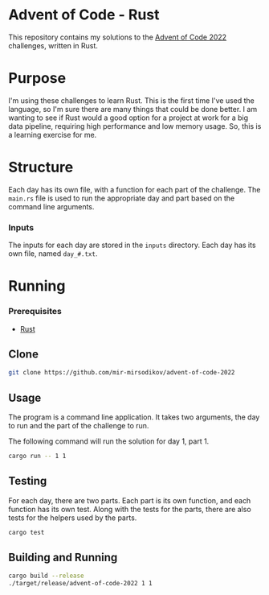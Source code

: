 # Advent of Code - Rust

This repository contains my solutions to the [Advent of Code 2022](https://adventofcode.com/2022) challenges, written in Rust.

# Purpose

I'm using these challenges to learn Rust. This is the first time I've used the language, 
so I'm sure there are many things that could be done better. 
I am wanting to see if Rust would a good option for a project at work for a big data pipeline, 
requiring high performance and low memory usage. So, this is a learning exercise for me.

# Structure

Each day has its own file, with a function for each part of the challenge.
The `main.rs` file is used to run the appropriate day and part based on the command line arguments.

### Inputs

The inputs for each day are stored in the `inputs` directory. Each day has its own file, named `day_#.txt`.

# Running

### Prerequisites

- [Rust](https://www.rust-lang.org/tools/install)

## Clone

```sh
git clone https://github.com/mir-mirsodikov/advent-of-code-2022
```

## Usage

The program is a command line application. It takes two arguments, the day to run and the part of the challenge to run.

The following command will run the solution for day 1, part 1.
```sh
cargo run -- 1 1
```

## Testing

For each day, there are two parts. Each part is its own function, and each function has its own test.
Along with the tests for the parts, there are also tests for the helpers used by the parts.

```sh
cargo test
```

## Building and Running

```sh
cargo build --release
./target/release/advent-of-code-2022 1 1
```



